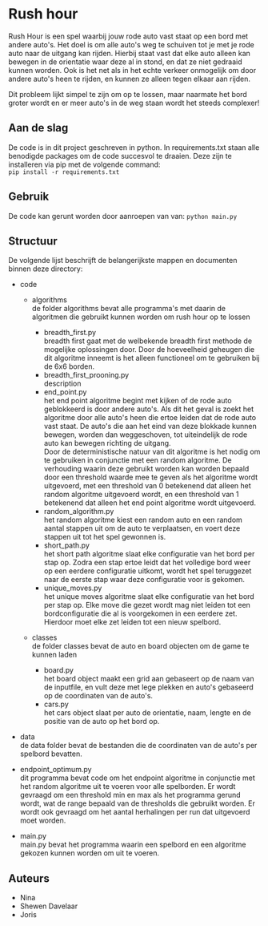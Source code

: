 # Rush hour

Rush Hour is een spel waarbij jouw rode auto vast staat op een bord met andere auto's. Het doel is om alle auto's weg te schuiven tot je met je rode auto naar de uitgang kan rijden.
Hierbij staat vast dat elke auto alleen kan bewegen in de orientatie waar deze al in stond, en dat ze niet gedraaid kunnen worden. Ook is het net als in het echte verkeer onmogelijk om door andere auto's heen te rijden, en kunnen ze alleen tegen elkaar aan rijden. 

Dit probleem lijkt simpel te zijn om op te lossen, maar naarmate het bord groter wordt en er meer auto's in de weg staan wordt het steeds complexer!

## Aan de slag

De code is in dit project geschreven in python. In requirements.txt staan alle benodigde packages om de code succesvol te draaien. Deze zijn te installeren via pip met de volgende command:  
`pip install -r requirements.txt`


## Gebruik

De code kan gerunt worden door aanroepen van van:
`python main.py`

## Structuur

De volgende lijst beschrijft de belangerijkste mappen en documenten binnen deze directory:
- code  
    - algorithms  
        de folder algorithms bevat alle programma's met daarin de algoritmen die gebruikt kunnen worden om rush hour op te lossen  
        - breadth_first.py  
            breadth first gaat met de welbekende breadth first methode de mogelijke oplossingen door. Door de hoeveelheid geheugen die dit algoritme inneemt is het alleen functioneel om te gebruiken bij de 6x6 borden.  
        - breadth_first_prooning.py  
            description  
        - end_point.py  
            het end point algoritme begint met kijken of de rode auto geblokkeerd is door andere auto's. Als dit het geval is zoekt het algoritme door alle auto's heen die ertoe leiden dat de rode auto vast staat. De auto's die aan het eind van deze blokkade kunnen bewegen, worden dan weggeschoven, tot uiteindelijk de rode auto kan bewegen richting de uitgang.  
            Door de deterministische natuur van dit algoritme is het nodig om te gebruiken in conjunctie met een random algoritme. De verhouding waarin deze gebruikt worden kan worden bepaald door een threshold waarde mee te geven als het algoritme wordt uitgevoerd, met een threshold van 0 betekenend dat alleen het random algoritme uitgevoerd wordt, en een threshold van 1 betekenend dat alleen het end point algoritme wordt uitgevoerd.  
        - random_algorithm.py  
            het random algoritme kiest een random auto en een random aantal stappen uit om de auto te verplaatsen, en voert deze stappen uit tot het spel gewonnen is.  
        - short_path.py  
            het short path algoritme slaat elke configuratie van het bord per stap op. Zodra een stap ertoe leidt dat het volledige bord weer op een eerdere configuratie uitkomt, wordt het spel teruggezet naar de eerste stap waar deze configuratie voor is gekomen.  
        - unique_moves.py  
            het unique moves algoritme slaat elke configuratie van het bord per stap op. Elke move die gezet wordt mag niet leiden tot een bordconfiguratie die al is voorgekomen in een eerdere zet. Hierdoor moet elke zet leiden tot een nieuw spelbord.  

    - classes  
        de folder classes bevat de auto en board objecten om de game te kunnen laden  
        - board.py  
            het board object maakt een grid aan gebaseert op de naam van de inputfile, en vult deze met lege plekken en auto's gebaseerd op de coordinaten van de auto's.  
        - cars.py  
            het cars object slaat per auto de orientatie, naam, lengte en de positie van de auto op het bord op.  

- data  
    de data folder bevat de bestanden die de coordinaten van de auto's per spelbord bevatten.  

- endpoint_optimum.py  
    dit programma bevat code om het endpoint algoritme in conjunctie met het random algoritme uit te voeren voor alle spelborden. Er wordt gevraagd om een threshold min en max als het programma gerund wordt, wat de range bepaald van de thresholds die gebruikt worden. Er wordt ook gevraagd om het aantal herhalingen per run dat uitgevoerd moet worden.  

- main.py  
    main.py bevat het programma waarin een spelbord en een algoritme gekozen kunnen worden om uit te voeren. 

## Auteurs

- Nina
- Shewen Davelaar
- Joris

